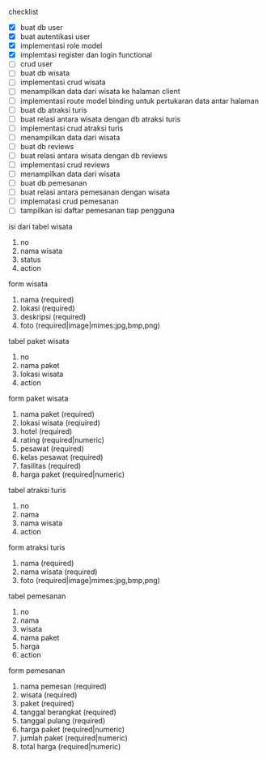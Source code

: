 checklist

-   [x] buat db user
-   [x] buat autentikasi user
-   [x] implementasi role model
-   [x] implemtasi register dan login functional
-   [ ] crud user
-   [ ] buat db wisata
-   [ ] implementasi crud wisata
-   [ ] menampilkan data dari wisata ke halaman client
-   [ ] implementasi route model binding untuk pertukaran data antar halaman
-   [ ] buat db atraksi turis
-   [ ] buat relasi antara wisata dengan db atraksi turis
-   [ ] implementasi crud atraksi turis
-   [ ] menampilkan data dari wisata
-   [ ] buat db reviews
-   [ ] buat relasi antara wisata dengan db reviews
-   [ ] implementasi crud reviews
-   [ ] menampilkan data dari wisata
-   [ ] buat db pemesanan
-   [ ] buat relasi antara pemesanan dengan wisata
-   [ ] implematasi crud pemesanan
-   [ ] tampilkan isi daftar pemesanan tiap pengguna

isi dari tabel wisata

1. no
2. nama wisata
3. status
4. action

form wisata

1. nama (required)
2. lokasi (required)
3. deskripsi (required)
4. foto (required|image|mimes:jpg,bmp,png)

tabel paket wisata

1. no
2. nama paket
3. lokasi wisata
4. action

form paket wisata

1. nama paket (required)
2. lokasi wisata (reqiuired)
3. hotel (required)
4. rating (required|numeric)
5. pesawat (required)
6. kelas pesawat (required)
7. fasilitas (required)
8. harga paket (required|numeric)

tabel atraksi turis

1. no
2. nama
3. nama wisata
4. action

form atraksi turis

1. nama (required)
2. nama wisata (required)
3. foto (required|image|mimes:jpg,bmp,png)

tabel pemesanan

1. no
2. nama
3. wisata
4. nama paket
5. harga
6. action

form pemesanan

1. nama pemesan (required)
2. wisata (required)
3. paket (required)
4. tanggal berangkat (required)
5. tanggal pulang (required)
6. harga paket (required|numeric)
7. jumlah paket (required|numeric)
8. total harga (required|numeric)
